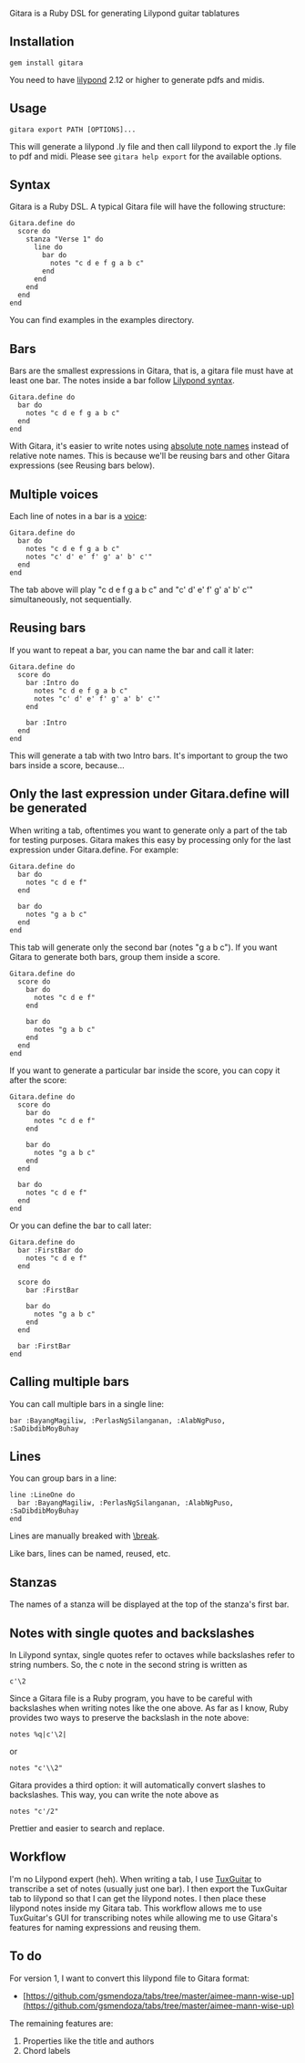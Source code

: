 Gitara is a Ruby DSL for generating Lilypond guitar tablatures


Installation
------------

    gem install gitara

You need to have [lilypond](http://lilypond.org) 2.12 or higher to generate pdfs and midis.


Usage
------

    gitara export PATH [OPTIONS]...

This will generate a lilypond .ly file and then call lilypond to export the .ly file to pdf and midi. Please see `gitara help export` for the available options.


Syntax
------

Gitara is a Ruby DSL. A typical Gitara file will have the following structure:

    Gitara.define do
      score do
        stanza "Verse 1" do
          line do
            bar do
              notes "c d e f g a b c"
            end
          end
        end
      end
    end

You can find examples in the examples directory.


Bars
----

Bars are the smallest expressions in Gitara, that is, a gitara file must have at least one bar. The notes inside a bar follow [Lilypond syntax](http://lilypond.org/doc/v2.12/Documentation/user/lilypond-learning/Simple-notation).

    Gitara.define do
      bar do
        notes "c d e f g a b c"
      end
    end

With Gitara, it's easier to write notes using [absolute note names](http://lilypond.org/doc/v2.12/Documentation/learning/absolute-note-names) instead of relative note names. This is because we'll be reusing bars and other Gitara expressions (see Reusing bars below).


Multiple voices
---------------

Each line of notes in a bar is a [voice](http://lilypond.org/doc/v2.12/Documentation/user/lilypond-learning/Voices-contain-music):

    Gitara.define do
      bar do
        notes "c d e f g a b c"
        notes "c' d' e' f' g' a' b' c'"
      end
    end

The tab above will play "c d e f g a b c" and "c' d' e' f' g' a' b' c'" simultaneously, not sequentially.


Reusing bars
------------

If you want to repeat a bar, you can name the bar and call it later:

    Gitara.define do
      score do
        bar :Intro do
          notes "c d e f g a b c"
          notes "c' d' e' f' g' a' b' c'"
        end

        bar :Intro
      end
    end

This will generate a tab with two Intro bars. It's important to group the two bars inside a score, because...


Only the last expression under Gitara.define will be generated
--------------------------------------------------------------

When writing a tab, oftentimes you want to generate only a part of the tab for testing purposes. Gitara makes this easy by processing only for the last expression under Gitara.define. For example:

    Gitara.define do
      bar do
        notes "c d e f"
      end

      bar do
        notes "g a b c"
      end
    end

This tab will generate only the second bar (notes "g a b c"). If you want Gitara to generate both bars, group them inside a score.

    Gitara.define do
      score do
        bar do
          notes "c d e f"
        end

        bar do
          notes "g a b c"
        end
      end
    end

If you want to generate a particular bar inside the score, you can copy it after the score:

    Gitara.define do
      score do
        bar do
          notes "c d e f"
        end

        bar do
          notes "g a b c"
        end
      end

      bar do
        notes "c d e f"
      end
    end

Or you can define the bar to call later:

    Gitara.define do
      bar :FirstBar do
        notes "c d e f"
      end

      score do
        bar :FirstBar

        bar do
          notes "g a b c"
        end
      end

      bar :FirstBar
    end


Calling multiple bars
---------------------

You can call multiple bars in a single line:

    bar :BayangMagiliw, :PerlasNgSilanganan, :AlabNgPuso, :SaDibdibMoyBuhay


Lines
-----

You can group bars in a line:

    line :LineOne do
      bar :BayangMagiliw, :PerlasNgSilanganan, :AlabNgPuso, :SaDibdibMoyBuhay
    end

Lines are manually breaked with [\\break](http://lilypond.org/doc/v2.12/Documentation/notation/line-breaking).

Like bars, lines can be named, reused, etc.


Stanzas
-------

The names of a stanza will be displayed at the top of the stanza's first bar.


Notes with single quotes and backslashes
----------------------------------------

In Lilypond syntax, single quotes refer to octaves while backslashes refer to string numbers. So, the c note in the second string is written as

    c'\2

Since a Gitara file is a Ruby program, you have to be careful with backslashes when writing notes like the one above. As far as I know, Ruby provides two ways to preserve the backslash in the note above:

    notes %q|c'\2|

or

    notes "c'\\2"

Gitara provides a third option: it will automatically convert slashes to backslashes. This way, you can write the note above as

    notes "c'/2"

Prettier and easier to search and replace.


Workflow
--------

I'm no Lilypond expert (heh). When writing a tab, I use [TuxGuitar](http://tuxguitar.herac.com.ar) to transcribe a set of notes (usually just one bar). I then export the TuxGuitar tab to lilypond so that I can get the lilypond notes. I then place these lilypond notes inside my Gitara tab. This workflow allows me to use TuxGuitar's GUI for transcribing notes while allowing me to use Gitara's features for naming expressions and reusing them.


To do
-----

For version 1, I want to convert this lilypond file to Gitara format:

* [https://github.com/gsmendoza/tabs/tree/master/aimee-mann-wise-up](https://github.com/gsmendoza/tabs/tree/master/aimee-mann-wise-up)

The remaining features are:

1. Properties like the title and authors
2. Chord labels
